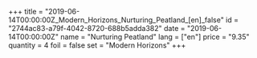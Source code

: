 +++
title = "2019-06-14T00:00:00Z_Modern_Horizons_Nurturing_Peatland_[en]_false"
id = "2744ac83-a79f-4042-8720-688b5adda382"
date = "2019-06-14T00:00:00Z"
name = "Nurturing Peatland"
lang = ["en"]
price = "9.35"
quantity = 4
foil = false
set = "Modern Horizons"
+++
